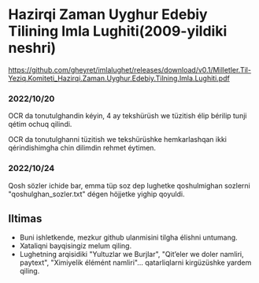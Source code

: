 # Hazirqi Zaman Uyghur Edebiy Tilining Imla Lughiti(2009-yildiki neshri)

https://github.com/gheyret/imlalughet/releases/download/v0.1/Milletler.Til-Yeziq.Komiteti_Hazirqi.Zaman.Uyghur.Edebiy.Tilning.Imla.Lughiti.pdf

### 2022/10/20
OCR da tonutulghandin kéyin, 4 ay tekshürüsh we tüzitish élip bérilip tunji qétim ochuq qilindi.

OCR da tonutulghanni tüzitish we tekshürüshke hemkarlashqan ikki qérindishimgha chin dilimdin rehmet éytimen.

### 2022/10/24
Qosh sözler ichide bar, emma tüp soz dep lughetke qoshulmighan sozlerni "qoshulghan_sozler.txt" dégen höjjetke yighip qoyuldi.

## Iltimas
  - Buni ishletkende, mezkur github ulanmisini tilgha élishni untumang.
  - Xataliqni bayqisingiz melum qiling.
  - Lughetning arqisidiki "Yultuzlar we Burjlar", "Qit’eler we doler namliri, paytext", "Ximiyelik élémént namliri"... qatarliqlarni kirgüzüshke yardem qiling.
  
